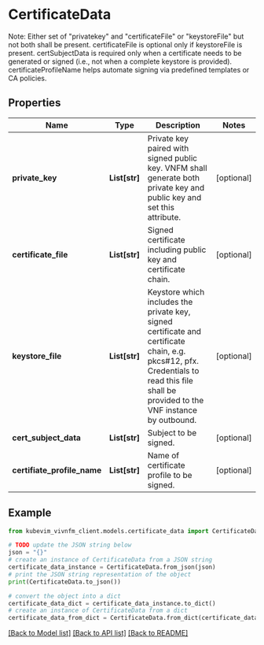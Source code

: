 # CertificateData

Note: Either set of \"privatekey\" and \"certificateFile\" or \"keystoreFile\" but not both shall be present. certificateFile is optional only if keystoreFile is present. certSubjectData is required only when a certificate needs to be generated or signed (i.e., not when a complete keystore is provided). certificateProfileName helps automate signing via predefined templates or CA policies.

## Properties

Name | Type | Description | Notes
------------ | ------------- | ------------- | -------------
**private_key** | **List[str]** | Private key paired with signed public key. VNFM shall generate both private key and public key and set this attribute. | [optional] 
**certificate_file** | **List[str]** | Signed certificate including public key and certificate chain. | [optional] 
**keystore_file** | **List[str]** | Keystore which includes the private key, signed certificate and certificate chain, e.g. pkcs#12, pfx. Credentials to read this file shall be provided to the VNF instance by outbound. | [optional] 
**cert_subject_data** | **List[str]** | Subject to be signed. | [optional] 
**certifiate_profile_name** | **List[str]** | Name of certificate profile to be signed. | [optional] 

## Example

```python
from kubevim_vivnfm_client.models.certificate_data import CertificateData

# TODO update the JSON string below
json = "{}"
# create an instance of CertificateData from a JSON string
certificate_data_instance = CertificateData.from_json(json)
# print the JSON string representation of the object
print(CertificateData.to_json())

# convert the object into a dict
certificate_data_dict = certificate_data_instance.to_dict()
# create an instance of CertificateData from a dict
certificate_data_from_dict = CertificateData.from_dict(certificate_data_dict)
```
[[Back to Model list]](../README.md#documentation-for-models) [[Back to API list]](../README.md#documentation-for-api-endpoints) [[Back to README]](../README.md)


